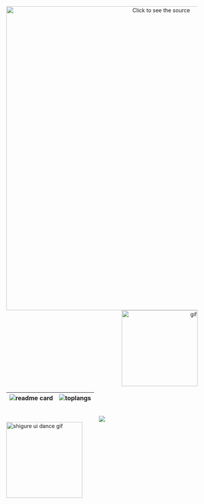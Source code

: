 <div align="center">
  <a href="https://github.com/linhieng/linhieng/blob/master/welcome.svg">
    <img src="../welcome.svg" width="800" alt="Click to see the source">
  </a>
</div>

<div align="right">
  <img src="https://github.com/Linhieng/linhieng/blob/master/lick.webp" width="200" alt="gif">
</div>



<div align="center">


|![readme card](https://github-readme-stats.vercel.app/api?username=linhieng&theme=transparent&hide_border=true)|![toplangs](https://github-readme-stats.vercel.app/api/top-langs/?username=linhieng&layout=compact&hide_border=true)|
|--|--|

<br>

<img src="https://moe-counter.glitch.me/get/@linhieng?theme=gelbooru" />


</div>



<div align="left">
  <img src="https://media.tenor.com/cyORI7kwShQAAAAi/shigure-ui-dance.gif" alt="shigure ui dance gif" width="200"> <br>
</div>
